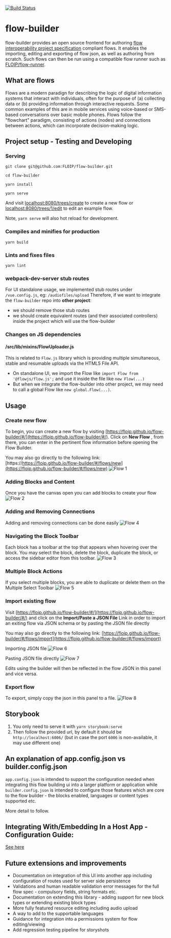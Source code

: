 [![Build Status](https://travis-ci.com/FLOIP/flow-builder.svg?branch=master)](https://travis-ci.com/FLOIP/flow-builder)

# flow-builder

flow-builder provides an open source frontend for authoring [flow interoperability project specification](https://floip.gitbook.io/flow-specification/) compliant flows. It enables the importing, editing and exporting of flow json, as well as authoring from scratch. Such flows can then be run using a compatible flow runner such as [FLOIP/flow-runner](https://github.com/FLOIP/flow-runner).

## What are flows

Flows are a modern paradign for describing the logic of digital information systems that interact with individuals,
often for the purpose of (a) collecting data or (b) providing information through interactive requests. Some common examples of this are in mobile services using voice-based or SMS-based conversations over basic mobile phones. Flows follow the "flowchart" paradigm, consisting of actions (nodes) and connections between actions, which can incorporate decision-making logic.

## Project setup - Testing and Developing
### Serving
```
git clone git@github.com:FLOIP/flow-builder.git

cd flow-builder

yarn install

yarn serve
```

And visit [localhost:8080/trees/create](http://localhost:8080/trees/create) to create a new flow or [localhost:8080/trees/1/edit](http://localhost:8080/trees/1/edit) to edit an example flow.

Note, `yarn serve` will also hot reload for development.

### Compiles and minifies for production
```
yarn build
```

### Lints and fixes files
```
yarn lint
```

### webpack-dev-server stub routes

For UI standalone usage, we implemented stub routes under `/vue.config.js`, eg: `/audiofiles/upload`
Therefore, if we want to integrate the `flow-builder` repo into **other project**:
- we should remove those stub routes
- we should create equivalent routes (and their associated controllers) inside the project which will use the flow-builder

### Changes on JS dependencies
#### /src/lib/mixins/FlowUploader.js
This is related to `Flow.js` library which is providing multiple simultaneous, stable and resumable uploads via the HTML5 File API.
- On standalone UI, we import the Flow like `import Flow from '@flowjs/flow.js';` and use it inside the file like `new Flow(...)`
- But when we integrate the flow-builder into other project, we may need to call a global Flow like `new global.Flow(...)`.

## Usage

### Create new flow

To begin, you can create a new flow by visiting [https://floip.github.io/flow-builder/#/](https://floip.github.io/flow-builder/#/). Click on **New Flow** , from there, you can enter in the pertinent flow information before opening the Flow Builder.

You may also go directly to the following link: [https://https://floip.github.io/flow-builder/#/flows/new](https://floip.github.io/flow-builder/#/flows/new)
![Flow 1](https://user-images.githubusercontent.com/88047281/127682517-9d2141f9-8d04-45f2-8121-1d80a71fe089.gif)

### Adding Blocks and Content

Once you have the canvas open you can add blocks to create your flow
![Flow 2](https://user-images.githubusercontent.com/88047281/127685985-2946f931-f2a5-456b-81aa-7eb45b1d93ab.gif)

### Adding and Removing Connections

Adding and removing connections can be done easily
![Flow 4](https://user-images.githubusercontent.com/88047281/127687599-7e0681c7-e36c-4b9e-b462-8c62cff693af.gif)

### Navigating the Block Toolbar

Each block has a toolbar at the top that appears when hovering over the block. You may select the block, delete the block, duplicate the block, or access the sidebar editor from this toolbar.
![Flow 3](https://user-images.githubusercontent.com/88047281/127687008-484170c2-7687-4110-ab86-1bf913e16ac4.gif)

### Multiple Block Actions

If you select multiple blocks, you are able to duplicate or delete them on the Multiple Select Toolbar
![Flow 5](https://user-images.githubusercontent.com/88047281/127688307-19808290-3881-43bb-bd26-60a55551d29b.gif)

### Import existing flow

Visit [https://floip.github.io/flow-builder/#/](https://floip.github.io/flow-builder/#/) and click on the **Import/Paste a JSON File** Link in order to import an exiting flow via JSON schema or by pasting the JSON file directly

You may also go directly to the following link: [https://floip.github.io/flow-builder/#/flows/import](https://floip.github.io/flow-builder/#/flows/import)

Importing JSON file
![Flow 6](https://user-images.githubusercontent.com/88047281/127689738-3a4184f3-fc46-4f3d-bf4a-405adaed6397.gif)

Pasting JSON file directly
![Flow 7](https://user-images.githubusercontent.com/88047281/127689934-7907d6c3-ecde-46b9-9d85-b60369868fdc.gif)

Edits using the builder will then be reflected in the flow JSON in this panel and vice versa.

### Export flow

To export, simply copy the json in this panel to a file. 
![Flow 8](https://user-images.githubusercontent.com/88047281/127690332-5593e45f-b545-449b-89b7-b8a961be005b.gif)
## Storybook

1. You only need to serve it with `yarn storybook:serve`
2. Then follow the provided url, by default it should be `http://localhost:6006/` (but in case the port `6006` is non-available, it may use different one)

## An explanation of app.config.json vs builder.config.json

`app.config.json` is intended to support the configuration needed when integrating this flow building ui into a larger platform or application while `builder.config.json` is intended to configure those features which are core to the flow builder - the blocks enabled, languages or content types supported etc.

More detail to follow.

## Integrating With/Embedding In a Host App - Configuration Guide:

[See here](https://github.com/FLOIP/flow-builder/blob/master/docs/BUILDER_INTEGRATION.md)

## Future extensions and improvements

- Documentation on integration of this UI into another app including configuration of routes used for server side persistence
- Validations and human readable validation error messages for the full flow spec - compulsory fields, string formats etc.
- Documentation on extending this library - adding support for new block types or extending existing block types
- More fully featured resource editing including audio upload
- A way to add to the supportable languages
- Guidance for integration into a permissions system for flow editing/viewing
- Add regression testing pipeline for storyshots

